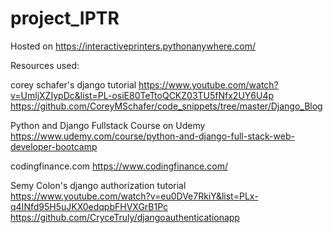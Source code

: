 # project_IPTR
Hosted on https://interactiveprinters.pythonanywhere.com/

Resources used:

corey schafer's django tutorial
https://www.youtube.com/watch?v=UmljXZIypDc&list=PL-osiE80TeTtoQCKZ03TU5fNfx2UY6U4p
https://github.com/CoreyMSchafer/code_snippets/tree/master/Django_Blog

Python and Django Fullstack Course on Udemy
https://www.udemy.com/course/python-and-django-full-stack-web-developer-bootcamp

codingfinance.com
https://www.codingfinance.com/

Semy Colon's django authorization tutorial
https://www.youtube.com/watch?v=eu0DVe7RkiY&list=PLx-q4INfd95H5uJKX0edqpbFHVXGrB1Pc
https://github.com/CryceTruly/djangoauthenticationapp


